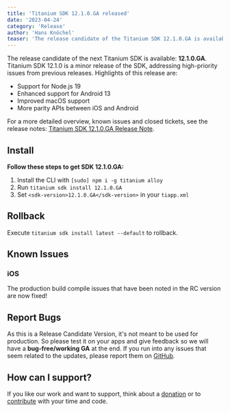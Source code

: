 ```yaml
---
title: 'Titanium SDK 12.1.0.GA released'
date: '2023-04-24'
category: 'Release'
author: 'Hans Knöchel'
teaser: 'The release candidate of the Titanium SDK 12.1.0.GA is available.'
---
```


The release candidate of the next Titanium SDK is available: <b>12.1.0.GA</b>. Titanium SDK 12.1.0 is a minor release of the SDK,
addressing high-priority issues from previous releases. Highlights of this release are:

- Support for Node.js 19
- Enhanced support for Android 13
- Improved macOS support
- More parity APIs between iOS and Android

For a more detailed overview, known issues and closed tickets, see the release notes: [Titanium SDK 12.1.0.GA Release Note](https://titaniumsdk.com/guide/Titanium_SDK/Titanium_SDK_Release_Notes/Titanium_SDK_Release_Notes_12.x/Titanium_SDK_12.1.0.GA_Release_Note.html).

## Install

**Follow these steps to get SDK 12.1.0.GA:**

1. Install the CLI with `[sudo] npm i -g titanium alloy`
2. Run `titanium sdk install 12.1.0.GA`
3. Set `<sdk-version>12.1.0.GA</sdk-version>` in your `tiapp.xml`

## Rollback

Execute `titanium sdk install latest --default` to rollback.

## Known Issues

### iOS

The production build compile issues that have been noted in the RC version are now fixed!

## Report Bugs

As this is a Release Candidate Version, it's not meant to be used for production. So please test it on your apps and give feedback so we will have a **bug-free/working GA** at the end. If you run into any issues that seem related to the updates, please report them on [GitHub](https://github.com/tidev/titanium_mobile/issues).

## How can I support?

If you like our work and want to support, think about a [donation](/donate) or to [contribute](/contribute) with your time and code.
